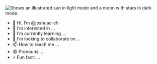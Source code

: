 <picture>
  <source media="(prefers-color-scheme: dark)" srcset="https://github.com/joshuac-ch/hellogit/assets/132742651/95183828-2e73-4740-8a89-cf8654a1020c">
  <source media="(prefers-color-scheme: light)" srcset="https://github.com/joshuac-ch/hellogit/assets/132742651/95183828-2e73-4740-8a89-cf8654a1020c">
  <img alt="Shows an illustrated sun in light mode and a moon with stars in dark mode." src="https://user-images.githubusercontent.com/25423296/163456779-a8556205-d0a5-45e2-ac17-42d089e3c3f8.png">
</picture>


- 👋 Hi, I’m @joshuac-ch
- 👀 I’m interested in ...
- 🌱 I’m currently learning ...
- 💞️ I’m looking to collaborate on ...
- 📫 How to reach me ...
- 😄 Pronouns: ...
- ⚡ Fun fact: ...

<!---
joshuac-ch/joshuac-ch is a ✨ special ✨ repository because its `README.md` (this file) appears on your GitHub profile.
You can click the Preview link to take a look at your changes.
--->
